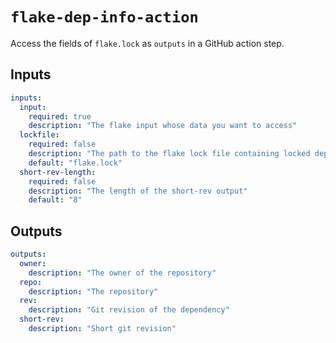 # `flake-dep-info-action`

Access the fields of `flake.lock` as `outputs` in a GitHub action step.

## Inputs

```yaml
inputs:
  input:
    required: true
    description: "The flake input whose data you want to access"
  lockfile:
    required: false
    description: "The path to the flake lock file containing locked dependencies"
    default: "flake.lock"
  short-rev-length:
    required: false
    description: "The length of the short-rev output"
    default: "8"
```

## Outputs

```yaml
outputs:
  owner:
    description: "The owner of the repository"
  repo:
    description: "The repository"
  rev:
    description: "Git revision of the dependency"
  short-rev:
    description: "Short git revision"
```
